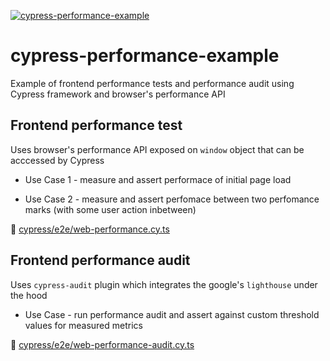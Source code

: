[![cypress-performance-example](https://img.shields.io/endpoint?url=https://dashboard.cypress.io/badge/detailed/6bu4w2/master&style=flat&logo=cypress)](https://dashboard.cypress.io/projects/6bu4w2/runs)

# cypress-performance-example
Example of frontend performance tests and performance audit using Cypress framework and browser's performance API

## Frontend performance test
Uses browser's performance API exposed on `window` object that can be acccessed by Cypress

- Use Case 1 - measure and assert performace of initial page load

- Use Case 2 - measure and assert perfomace between two perfomance marks (with some user action inbetween)

🧪 [cypress/e2e/web-performance.cy.ts](https://github.com/pmicko/cypress-performance-example/blob/master/cypress/e2e/web-performance.cy.ts)


## Frontend performance audit
Uses `cypress-audit` plugin which integrates the google's `lighthouse` under the hood

- Use Case - run performance audit and assert against custom threshold values for measured metrics

🧪 [cypress/e2e/web-performance-audit.cy.ts](https://github.com/pmicko/cypress-performance-example/blob/master/cypress/e2e/web-performance-audit.cy.ts)
